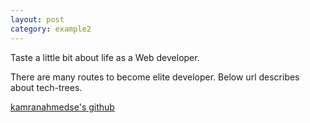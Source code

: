 ```yaml
---
layout: post
category: example2
---
```


Taste a little bit about life as a Web developer.

There are many routes to become elite developer.
Below url describes about tech-trees.

[kamranahmedse's github](https://github.com/kamranahmedse/developer-roadmap)
